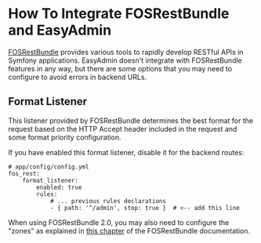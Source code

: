 How To Integrate FOSRestBundle and EasyAdmin
============================================

[FOSRestBundle][1] provides various tools to rapidly develop RESTful APIs in
Symfony applications. EasyAdmin doesn't integrate with FOSRestBundle features in
any way, but there are some options that you may need to configure to avoid
errors in backend URLs.

Format Listener
---------------

This listener provided by FOSRestBundle determines the best format for the
request based on the HTTP Accept header included in the request and some format
priority configuration.

If you have enabled this format listener, disable it for the backend routes:

```
# app/config/config.yml
fos_rest:
    format_listener:
        enabled: true
        rules:
            # ... previous rules declarations
            - { path: '^/admin', stop: true }  # <-- add this line
```

When using FOSRestBundle 2.0, you may also need to configure the "zones" as
explained in [this chapter][2] of the FOSRestBundle documentation.

[1]: https://github.com/FriendsOfSymfony/FOSRestBundle
[2]: http://symfony.com/doc/master/bundles/FOSRestBundle/3-listener-support.html
